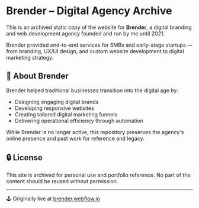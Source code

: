 # Brender – Digital Agency Archive

This is an archived static copy of the website for **Brender**, a digital branding and web development agency founded and run by me until 2021.

Brender provided end-to-end services for SMBs and early-stage startups — from branding, UX/UI design, and custom website development to digital marketing strategy.

## 📜 About Brender

Brender helped traditional businesses transition into the digital age by:
- Designing engaging digital brands
- Developing responsive websites
- Creating tailored digital marketing funnels
- Delivering operational efficiency through automation

While Brender is no longer active, this repository preserves the agency's online presence and past work for reference and legacy.

## 🔒 License

This site is archived for personal use and portfolio reference. No part of the content should be reused without permission.

---

🕹 Originally live at [brender.webflow.io](https://gabrielmazor.github.io/webflow.io)
